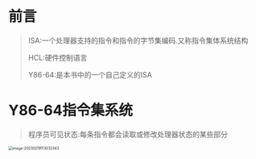 # 前言

> ISA:一个处理器支持的指令和指令的字节集编码.又称指令集体系统结构
>
> HCL:硬件控制语言
>
> Y86-64:是本书中的一个自己定义的ISA

# Y86-64指令集系统

> 程序员可见状态:每条指令都会读取或修改处理器状态的某些部分

<img src="image-20230219113032343.png" alt="image-20230219113032343" style="zoom:50%;" />